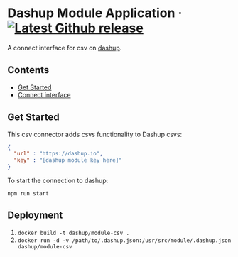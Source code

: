 Dashup Module Application
&middot;
[![Latest Github release](https://img.shields.io/github/release/dashup/module-csv.svg)](https://github.com/dashup/module-csv/releases/latest)
=====

A connect interface for csv on [dashup](https://dashup.io).

## Contents
* [Get Started](#get-started)
* [Connect interface](#connect)

## Get Started

This csv connector adds csvs functionality to Dashup csvs:

```json
{
  "url" : "https://dashup.io",
  "key" : "[dashup module key here]"
}
```

To start the connection to dashup:

`npm run start`

## Deployment

1. `docker build -t dashup/module-csv .`
2. `docker run -d -v /path/to/.dashup.json:/usr/src/module/.dashup.json dashup/module-csv`
